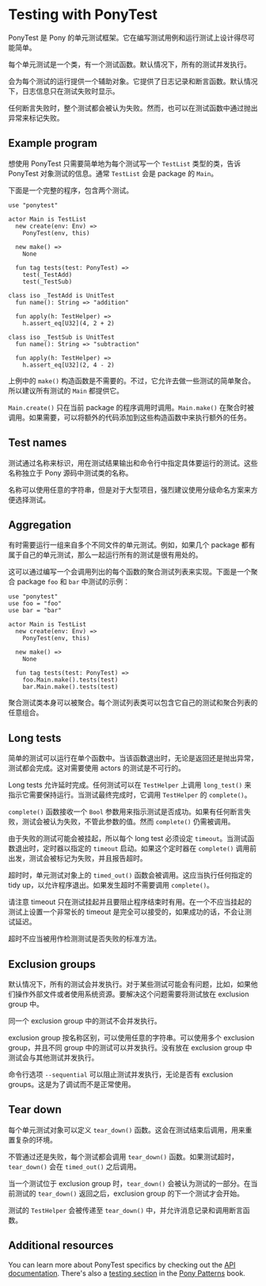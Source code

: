 # Testing with PonyTest

PonyTest 是 Pony 的单元测试框架。它在编写测试用例和运行测试上设计得尽可能简单。

每个单元测试是一个类，有一个测试函数。默认情况下，所有的测试并发执行。

会为每个测试的运行提供一个辅助对象。它提供了日志记录和断言函数。默认情况下，日志信息只在测试失败时显示。

任何断言失败时，整个测试都会被认为失败。然而，也可以在测试函数中通过抛出异常来标记失败。

## Example program

想使用 PonyTest 只需要简单地为每个测试写一个 `TestList` 类型的类，告诉 PonyTest 对象测试的信息。通常 `TestList` 会是 package 的 `Main`。

下面是一个完整的程序，包含两个测试。

```pony
use "ponytest"

actor Main is TestList
  new create(env: Env) =>
    PonyTest(env, this)

  new make() =>
    None

  fun tag tests(test: PonyTest) =>
    test(_TestAdd)
    test(_TestSub)

class iso _TestAdd is UnitTest
  fun name(): String => "addition"

  fun apply(h: TestHelper) =>
    h.assert_eq[U32](4, 2 + 2)

class iso _TestSub is UnitTest
  fun name(): String => "subtraction"

  fun apply(h: TestHelper) =>
    h.assert_eq[U32](2, 4 - 2)
```

上例中的 `make()` 构造函数是不需要的。不过，它允许去做一些测试的简单聚合。所以建议所有测试的 `Main` 都提供它。

`Main.create()` 只在当前 package 的程序调用时调用。`Main.make()` 在聚合时被调用。如果需要，可以将额外的代码添加到这些构造函数中来执行额外的任务。

## Test names

测试通过名称来标识，用在测试结果输出和命令行中指定具体要运行的测试。这些名称独立于 Pony 源码中测试类的名称。

名称可以使用任意的字符串，但是对于大型项目，强烈建议使用分级命名方案来方便选择测试。

## Aggregation

有时需要运行一组来自多个不同文件的单元测试。例如，如果几个 package 都有属于自己的单元测试，那么一起运行所有的测试是很有用处的。

这可以通过编写一个会调用列出的每个函数的聚合测试列表来实现。下面是一个聚合 package `foo` 和 `bar` 中测试的示例：

```pony
use "ponytest"
use foo = "foo"
use bar = "bar"

actor Main is TestList
  new create(env: Env) =>
    PonyTest(env, this)

  new make() =>
    None

  fun tag tests(test: PonyTest) =>
    foo.Main.make().tests(test)
    bar.Main.make().tests(test)
```

聚合测试类本身可以被聚合。每个测试列表类可以包含它自己的测试和聚合列表的任意组合。

## Long tests

简单的测试可以运行在单个函数中。当该函数退出时，无论是返回还是抛出异常，测试都会完成。这对需要使用 actors 的测试是不可行的。

Long tests 允许延时完成。任何测试可以在 `TestHelper` 上调用 `long_test()` 来指示它需要保持运行。当测试最终完成时，它调用 `TestHelper` 的 `complete()`。

`complete()` 函数接收一个 `Bool` 参数用来指示测试是否成功。如果有任何断言失败，测试会被认为失败，不管此参数的值。然而 `complete()` 仍需被调用。

由于失败的测试可能会被挂起，所以每个 long test 必须设定 `timeout`。当测试函数退出时，定时器以指定的 `timeout` 启动。如果这个定时器在 `complete()` 调用前出发，测试会被标记为失败，并且报告超时。

超时时，单元测试对象上的 `timed_out()` 函数会被调用。这应当执行任何指定的 tidy up，以允许程序退出。如果发生超时不需要调用 `complete()`。

请注意 timeout 只在测试挂起并且要阻止程序结束时有用。在一个不应当挂起的测试上设置一个非常长的 timeout 是完全可以接受的，如果成功的话，不会让测试延迟。

超时不应当被用作检测测试是否失败的标准方法。

## Exclusion groups

默认情况下，所有的测试会并发执行。对于某些测试可能会有问题，比如，如果他们操作外部文件或者使用系统资源。要解决这个问题需要将测试放在 exclusion group 中。

同一个 exclusion group 中的测试不会并发执行。

exclusion group 按名称区别，可以使用任意的字符串。可以使用多个 exclusion group，并且不同 group 中的测试可以并发执行。没有放在 exclusion group 中测试会与其他测试并发执行。

命令行选项 `--sequential` 可以阻止测试并发执行，无论是否有 exclusion groups。这是为了调试而不是正常使用。

## Tear down

每个单元测试对象可以定义 `tear_down()` 函数。这会在测试结束后调用，用来重置复杂的环境。

不管通过还是失败，每个测试都会调用 `tear_down()` 函数。如果测试超时，`tear_down()` 会在 `timed_out()` 之后调用。

当一个测试位于 exclusion group 时，`tear_down()` 会被认为测试的一部分。在当前测试的 `tear_down()` 返回之后，exclusion group 的下一个测试才会开始。

测试的 `TestHelper` 会被传递至 `tear_down()` 中，并允许消息记录和调用断言函数。

## Additional resources

You can learn more about PonyTest specifics by checking out the [API documentation](http://stdlib.ponylang.org/ponytest--index/). There's also a [testing section](http://patterns.ponylang.org/testing/index.html) in the [Pony Patterns](http://patterns.ponylang.org/) book.
